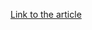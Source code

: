 [Link to the article](https://ryancor.medium.com/deobfuscating-powershell-malware-droppers-b6c34499e41d)
